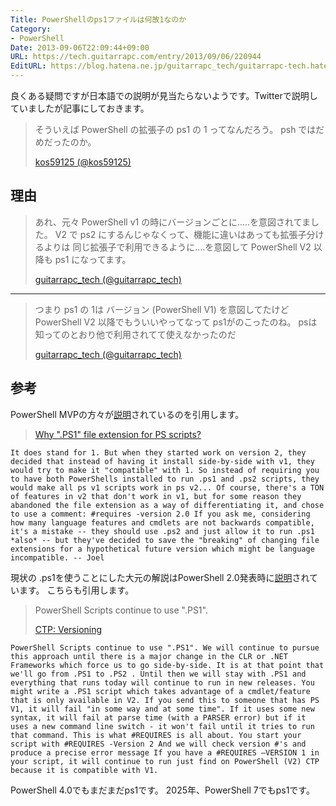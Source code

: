 ```yaml
---
Title: PowerShellのps1ファイルは何故1なのか
Category:
- PowerShell
Date: 2013-09-06T22:09:44+09:00
URL: https://tech.guitarrapc.com/entry/2013/09/06/220944
EditURL: https://blog.hatena.ne.jp/guitarrapc_tech/guitarrapc-tech.hatenablog.com/atom/entry/6802418398341016620
---
```



良くある疑問ですが日本語での説明が見当たらないようです。Twitterで説明していましたが記事にしておきます。

> そういえば PowerShell の拡張子の ps1 の 1 ってなんだろう。 psh ではだめだったのか。
>
> [kos59125 (@kos59125)](https://twitter.com/kos59125/statuses/375764702145421312)

## 理由

> あれ、元々 PowerShell v1 の時にバージョンごとに.....を意図されてました。 V2 で ps2 にするんじゃなくって、機能に違いはあっても拡張子分けるよりは 同じ拡張子で利用できるように....を意図して PowerShell V2 以降も ps1 になってます。
>
> [guitarrapc_tech (@guitarrapc_tech)](https://twitter.com/guitarrapc_tech/statuses/375796668781719552)

<hr/>

> つまり ps1 の 1は バージョン (PowerShell V1) を意図してたけど PowerShell V2 以降でもういいやってなって ps1がのこったのね。 psは知ってのとおり他で利用されてて使えなかったのだ
>
> [guitarrapc_tech (@guitarrapc_tech)](https://twitter.com/guitarrapc_tech/statuses/375797045707026432)

## 参考

PowerShell MVPの方々が[説明](https://devblogs.microsoft.com/powershell/ctp-versioning)されているのを引用します。

> [Why ".PS1" file extension for PS scripts?](https://groups.google.com/forum/#!topic/microsoft.public.windows.powershell/9rZosGOqodE)

```
It does stand for 1. But when they started work on version 2, they decided that instead of having it install side-by-side with v1, they would try to make it "compatible" with 1. So instead of requiring you to have both PowerShells installed to run .ps1 and .ps2 scripts, they would make all ps v1 scripts work in ps v2... Of course, there's a TON of features in v2 that don't work in v1, but for some reason they abandoned the file extension as a way of differentiating it, and chose to use a comment: #requires -version 2.0 If you ask me, considering how many language features and cmdlets are not backwards compatible, it's a mistake -- they should use .ps2 and just allow it to run .ps1 *also* -- but they've decided to save the "breaking" of changing file extensions for a hypothetical future version which might be language incompatible. -- Joel
```

現状の .ps1を使うことにした大元の解説はPowerShell 2.0発表時に[説明](https://devblogs.microsoft.com/powershell/ctp-versioning)されています。 こちらも引用します。

> PowerShell Scripts continue to use ".PS1".
>
> [CTP: Versioning](http://blogs.msdn.com/b/powershell/archive/2007/11/02/ctp-versioning.aspx)

```
PowerShell Scripts continue to use ".PS1". We will continue to pursue this approach until there is a major change in the CLR or .NET Frameworks which force us to go side-by-side. It is at that point that we'll go from .PS1 to .PS2 . Until then we will stay with .PS1 and everything that runs today will continue to run in new releases. You might write a .PS1 script which takes advantage of a cmdlet/feature that is only available in V2. If you send this to someone that has PS V1, it will fail "in some way and at some time". If it uses some new syntax, it will fail at parse time (with a PARSER error) but if it uses a new command line switch - it won't fail until it tries to run that command. This is what #REQUIRES is all about. You start your script with #REQUIRES -Version 2 And we will check version #'s and produce a precise error message If you have a #REQUIRES –VERSION 1 in your script, it will continue to run just find on PowerShell (V2) CTP because it is compatible with V1.
```

PowerShell 4.0でもまだまだps1です。
2025年、PowerShell 7でもps1です。
